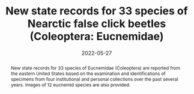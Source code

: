 ---
title: 'New state records for 33 species of Nearctic false click beetles (Coleoptera: Eucnemidae)'
date: '2022-05-27'
doi: ''
journal: Insecta Mundi
issue: '0934'
pagination: '1–13'
zoobank: 'urn:lsid:zoobank.org:pub:DAFE70DF-394F-4ECF-A518-3EF5DD8B8B6F'

authors:
  - first_name: 'Robert L.'
    last_name: 'Otto'
    affiliation: 'W4806 Chrissie Circle, Shawano, WI 54166, U.S.A.'
    email: 'tar1672@yahoo.com'
    orcid: 'https://orcid.org/0000-0002-5679-4044'

download: 'https://drive.google.com/file/d/1vsT9CiJEt9Lq73EvTMZoatNeRzkJkJ6e'

supplementary: ''

keywords:
  - United States
  - distribution
  - bark beetle surveys
  
categories:
  - Coleoptera
  - Eucnemidae

references:
  - authors: Betros B.
    year: 2020
    title: '<i>Deltometopus amoenicornis</i>? – <i>Adelothyreus downiei</i>.'
    pages: 
    doi: 
    url: https://bugguide.net/node/view/1875163.
    access: (Last accessed 23 July 2021.)

  - authors: Evans AV.
    year: 2011
    title: 'A Rare Beetle New to Virginia | What’s Bugging You?'
    pages: 
    doi: 
    url: https://arthurevans.wordpress.com/2011/01/22/a-rare-beetle-new-to-virginia/.
    access: (Last accessed 13 April 2017.)

  - authors: Hoffman RL, Otto RL, Vigneault R.
    year: 2009
    title: 'An annotated list of the false click beetles of Virginia (Coleoptera: Eucnemidae). Banisteria 34'
    pages: 25–32
    doi: 
    url: 
    access: 

  - authors: Hull W.
    year: 2020
    title: 'Beetle – <i>Diphytaxis excavata</i>.'
    pages: 
    doi: 
    url: https://bugguide.net/node/view/1878474.
    access: (Last accessed 15 July 2021.)

  - authors: Insinga J.
    year: 2021
    title: 'Small Click Beetles – <i>Dromaeolus cylindricollis</i>.'
    pages: 
    doi: 
    url: https://bugguide.net/node/view/2004870/bgimage.
    access: (Last accessed 23 July 2021.)

  - authors: Jones A.
    year: 2021
    title: 'Unknown Coleoptera – <i>Dromaeolus cylindricollis</i>.'
    pages: 
    doi: 
    url: https://bugguide.net/node/view/2001183/bgimage.
    access: (Last accessed 23 July 2021.)

  - authors: McClarin J.
    year: 2007
    title: 'Free-flying False Click Beetle – <i>Dromaeolus cylindricollis</i>. (Available at https://bugguide.net/node/view/ 133416/bgimage. (Last accessed 23 July 2021.)'
    pages: 
    doi: 
    url: https://bugguide.net/node/view/133416/bgimage.
    access: (Last accessed 23 July 2021.)

  - authors: Majka CG.
    year: 2007
    title: 'The Eucnemidae (Coleoptera) of the Maritime Provinces of Canada: new records, observations on composition and zoogeography, and comments on the rarity of saproxylic beetles. Zootaxa 1636'
    pages: 33–46
    doi: 
    url: 
    access: 

  - authors: Muona J.
    year: 2000
    title: 'A revision of the Nearctic Eucnemidae. Acta Zoologica Fennica 212'
    pages: 1–106
    doi: 
    url: 
    access: 

  - authors: Osten Saken CR.
    year: 1862
    title: 'Description of some larvae of North American Coleoptera. Proceedings of the Entomological Society of Philadelphia 1(5)'
    pages: 105–130
    doi: 
    url: 
    access: 

  - authors: Otto RL.
    year: 2010
    title: 'New records for seven rare Nearctic species of false click beetles (Coleoptera: Eucnemidae). The Coleopterists Bulletin 64(1)'
    pages: 92–93
    doi: 
    url: 
    access: 

  - authors: Otto RL.
    year: 2011a
    title: '<i>Diphytaxis excavata </i>Horn.'
    pages: 
    doi: 
    url: https://bugguide.net/node/view/484459.
    access: (Last accessed 15 July 2021)

  - authors: Otto RL.
    year: 2011b
    title: 'New Wisconsin, U.S.A records for three species of false click beetles (Coleoptera: Eucnemidae). The Coleopterists Bulletin 65(3)'
    pages: 327–328
    doi: 
    url: 
    access: 

  - authors: Otto RL.
    year: 2012
    title: 'New USA State Records for Eight Species of False Click Beetles (Coleoptera: Eucnemidae). The Coleopterists Bulletin 66(4)'
    pages: 358–359
    doi: 
    url: 
    access: 

  - authors: Otto RL.
    year: 2013a
    title: 'A new North American species of <i>Microrhagus </i>Dejean, 1833 (Coleoptera: Eucnemidae), with a key to the Nearctic species. Insecta Mundi 0307'
    pages: 1–6
    doi: 
    url: 
    access: 

  - authors: Otto RL.
    year: 2013b
    title: 'Eucnemid larvae of the Nearctic region. Part III: Mature larval descriptions for three species of <i>Onichodon </i>Newman, 1838 (Coleoptera: Eucnemidae: Macraulacinae: Macraulacini), with notes on their biology. The Coleopterists Bulletin 67(2)'
    pages: 97–106
    doi: 
    url: 
    access: 

  - authors: Otto RL.
    year: 2015
    title: 'Eucnemid larvae of the Nearctic region. Part V: Fifth instar larval descriptions for eight species of <i>Microrhagus </i>Dejean, 1833 (Coleoptera: Eucnemidae: Melasinae: Dirhagini), with descriptions of four new species and notes on their biology. Insecta Mundi 0421'
    pages: 1–46
    doi: 
    url: 
    access: 

  - authors: Otto RL, Gruber JP.
    year: 2016
    title: 'Eucnemid larvae of the Nearctic region. Part VI: Descriptions of the fifth instar and prepupal larval stages of <i>Stethon pectorosus </i>LeConte, 1866 (Coleoptera: Eucnemidae: Eucneminae: Mesogenini), with notes on their biology. Insecta Mundi 0474'
    pages: 1–11
    doi: 
    url: 
    access: 

  - authors: Otto RL, Karns KD.
    year: 2017
    title: 'New state records for Nearctic false click beetles (Coleoptera: Eucnemidae). Insecta Mundi 0582'
    pages: 1–21
    doi: 
    url: 
    access: 

  - authors: Otto RL, Muona J, McClarin J.
    year: 2014
    title: 'Description of <i>Dirrhagofarsus ernae </i>n. sp. with a key to the known <i>Dirrhagofarsus </i>species (Coleoptera: Eucnemidae). Zootaxa 3878(2)'
    pages: 179–184
    doi: 
    url: 
    access: 

  - authors: Otto RL, Young DK.
    year: 2017
    title: 'New Species Records for Wisconsin False Click Beetles (Coleoptera: Eucnemidae), with a Checklist of the Wisconsin Eucnemid Fauna. The Great Lakes Entomologist. 50(3/4)'
    pages: 47–51
    doi: 
    url: 
    access: 

  - authors: Quinn M.
    year: 2014
    title: '<i>Microrhagus brunneus </i>Otto.'
    pages: 
    doi: 
    url: http://bugguide.net/node/view/957556.
    access: (Last accessed 13 April 2017.)

  - authors: Webster RP, Sweeny JD, DeMerchant I.
    year: 2012
    title: 'New Coleoptera records from New Brunswick, Canada: Eucnemidae. ZooKeys 179'
    pages: 77–91
    doi: 
    url: 
    access: 

abstract: 'New state records for 33 species of Eucnemidae (Coleoptera) are reported from the eastern United States based on the examination and identifications of specimens from four institutional and personal collections over the past several years. Images of 12 eucnemid species are also provided.'

---